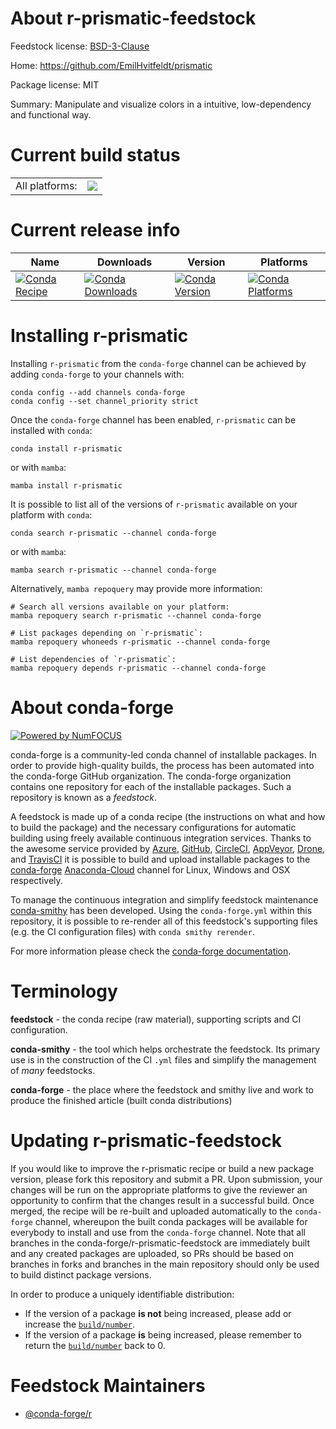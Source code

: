 About r-prismatic-feedstock
===========================

Feedstock license: [BSD-3-Clause](https://github.com/conda-forge/r-prismatic-feedstock/blob/main/LICENSE.txt)

Home: https://github.com/EmilHvitfeldt/prismatic

Package license: MIT

Summary: Manipulate and visualize colors in a intuitive, low-dependency and functional way.

Current build status
====================


<table><tr><td>All platforms:</td>
    <td>
      <a href="https://dev.azure.com/conda-forge/feedstock-builds/_build/latest?definitionId=8723&branchName=main">
        <img src="https://dev.azure.com/conda-forge/feedstock-builds/_apis/build/status/r-prismatic-feedstock?branchName=main">
      </a>
    </td>
  </tr>
</table>

Current release info
====================

| Name | Downloads | Version | Platforms |
| --- | --- | --- | --- |
| [![Conda Recipe](https://img.shields.io/badge/recipe-r--prismatic-green.svg)](https://anaconda.org/conda-forge/r-prismatic) | [![Conda Downloads](https://img.shields.io/conda/dn/conda-forge/r-prismatic.svg)](https://anaconda.org/conda-forge/r-prismatic) | [![Conda Version](https://img.shields.io/conda/vn/conda-forge/r-prismatic.svg)](https://anaconda.org/conda-forge/r-prismatic) | [![Conda Platforms](https://img.shields.io/conda/pn/conda-forge/r-prismatic.svg)](https://anaconda.org/conda-forge/r-prismatic) |

Installing r-prismatic
======================

Installing `r-prismatic` from the `conda-forge` channel can be achieved by adding `conda-forge` to your channels with:

```
conda config --add channels conda-forge
conda config --set channel_priority strict
```

Once the `conda-forge` channel has been enabled, `r-prismatic` can be installed with `conda`:

```
conda install r-prismatic
```

or with `mamba`:

```
mamba install r-prismatic
```

It is possible to list all of the versions of `r-prismatic` available on your platform with `conda`:

```
conda search r-prismatic --channel conda-forge
```

or with `mamba`:

```
mamba search r-prismatic --channel conda-forge
```

Alternatively, `mamba repoquery` may provide more information:

```
# Search all versions available on your platform:
mamba repoquery search r-prismatic --channel conda-forge

# List packages depending on `r-prismatic`:
mamba repoquery whoneeds r-prismatic --channel conda-forge

# List dependencies of `r-prismatic`:
mamba repoquery depends r-prismatic --channel conda-forge
```


About conda-forge
=================

[![Powered by
NumFOCUS](https://img.shields.io/badge/powered%20by-NumFOCUS-orange.svg?style=flat&colorA=E1523D&colorB=007D8A)](https://numfocus.org)

conda-forge is a community-led conda channel of installable packages.
In order to provide high-quality builds, the process has been automated into the
conda-forge GitHub organization. The conda-forge organization contains one repository
for each of the installable packages. Such a repository is known as a *feedstock*.

A feedstock is made up of a conda recipe (the instructions on what and how to build
the package) and the necessary configurations for automatic building using freely
available continuous integration services. Thanks to the awesome service provided by
[Azure](https://azure.microsoft.com/en-us/services/devops/), [GitHub](https://github.com/),
[CircleCI](https://circleci.com/), [AppVeyor](https://www.appveyor.com/),
[Drone](https://cloud.drone.io/welcome), and [TravisCI](https://travis-ci.com/)
it is possible to build and upload installable packages to the
[conda-forge](https://anaconda.org/conda-forge) [Anaconda-Cloud](https://anaconda.org/)
channel for Linux, Windows and OSX respectively.

To manage the continuous integration and simplify feedstock maintenance
[conda-smithy](https://github.com/conda-forge/conda-smithy) has been developed.
Using the ``conda-forge.yml`` within this repository, it is possible to re-render all of
this feedstock's supporting files (e.g. the CI configuration files) with ``conda smithy rerender``.

For more information please check the [conda-forge documentation](https://conda-forge.org/docs/).

Terminology
===========

**feedstock** - the conda recipe (raw material), supporting scripts and CI configuration.

**conda-smithy** - the tool which helps orchestrate the feedstock.
                   Its primary use is in the construction of the CI ``.yml`` files
                   and simplify the management of *many* feedstocks.

**conda-forge** - the place where the feedstock and smithy live and work to
                  produce the finished article (built conda distributions)


Updating r-prismatic-feedstock
==============================

If you would like to improve the r-prismatic recipe or build a new
package version, please fork this repository and submit a PR. Upon submission,
your changes will be run on the appropriate platforms to give the reviewer an
opportunity to confirm that the changes result in a successful build. Once
merged, the recipe will be re-built and uploaded automatically to the
`conda-forge` channel, whereupon the built conda packages will be available for
everybody to install and use from the `conda-forge` channel.
Note that all branches in the conda-forge/r-prismatic-feedstock are
immediately built and any created packages are uploaded, so PRs should be based
on branches in forks and branches in the main repository should only be used to
build distinct package versions.

In order to produce a uniquely identifiable distribution:
 * If the version of a package **is not** being increased, please add or increase
   the [``build/number``](https://docs.conda.io/projects/conda-build/en/latest/resources/define-metadata.html#build-number-and-string).
 * If the version of a package **is** being increased, please remember to return
   the [``build/number``](https://docs.conda.io/projects/conda-build/en/latest/resources/define-metadata.html#build-number-and-string)
   back to 0.

Feedstock Maintainers
=====================

* [@conda-forge/r](https://github.com/conda-forge/r/)

